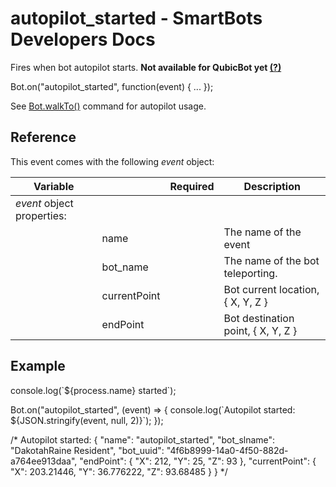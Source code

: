 # autopilot\_started - SmartBots Developers Docs

Fires when bot autopilot starts. **Not available for QubicBot yet [(?)](https://www.mysmartbots.com/dev/docs/New_features_and_QubicBot "New features and QubicBot")**

Bot.on("autopilot\_started", function(event) { ... });

See [Bot.walkTo()](https://www.mysmartbots.com/dev/docs/Bot_Playground/Commands/walkTo "Bot Playground/Commands/walkTo") command for autopilot usage.

## Reference

This event comes with the following _event_ object:

| Variable |     | Required | Description |
| --- | --- | --- | --- |
| _event_ object properties: |     |     |     |
|     | name |     | The name of the event |
|     | bot\_name |     | The name of the bot teleporting. |
|     | currentPoint |     | Bot current location, { X, Y, Z } |
|     | endPoint |     | Bot destination point, { X, Y, Z } |

## Example

console.log(\`${process.name} started\`);

Bot.on("autopilot\_started", (event) \=> {
	console.log(\`Autopilot started: ${JSON.stringify(event, null, 2)}\`);
});

/\*
Autopilot started: {
  "name": "autopilot\_started",
  "bot\_slname": "DakotahRaine Resident",
  "bot\_uuid": "4f6b8999-14a0-4f50-882d-a764ee913daa",
  "endPoint": {
    "X": 212,
    "Y": 25,
    "Z": 93
  },
  "currentPoint": {
    "X": 203.21446,
    "Y": 36.776222,
    "Z": 93.68485
  }
}
\*/
